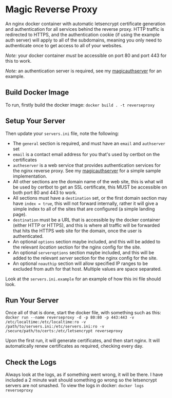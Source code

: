 # Magic Reverse Proxy

An nginx docker container with automatic letsencrypt certificate generation and authentication for all services behind the reverse proxy. HTTP traffic is redirected to HTTPS, and the authentication cookie (if using the example auth server) will apply to all of the subdomains, meaning you only need to authenticate once to get access to all of your websites.

*Note:* your docker container *must* be accessible on port 80 and port 443 for this to work.

*Note:* an authentication server is required, see my [magicauthserver](https://github.com/sillyfrog/magicauthserver/) for an example.

## Build Docker Image

To run, firstly build the docker image:
```docker build . -t reverseproxy```

## Setup Your Server

Then update your `servers.ini` file, note the following:
 - The `general` section is required, and must have an `email` and `authserver` set
 - `email` is a contact email address for you that's used by certbot on the certificates
 - `autheserver` is a web service that provides authentication services for the nginx reverse proxy. See my [magicauthserver](https://github.com/sillyfrog/magicauthserver/) for a simple sample implementation.
 - All other sections are the domain name of the web site, this is what will be used by certbot to get an SSL certificate, this MUST be accessible on both port 80 and 443 to work.
 - All sections must have a `destination` set, or the first domain section may have `index = true`, this will not forward internally, rather it will give a simple index to all of the sites that are configured (a simple landing page).
 - `destination` must be a URL that is accessible by the docker container (either HTTP or HTTPS), and this is where all traffic will be forwarded that hits the HTTPS web site for the domain, once the user is authenticated.
 - An optional `options` section maybe included, and this will be added to the relevant *location* section for the nginx config for the site.
 - An optional `serveroptions` section maybe included, and this will be added to the relevant *server* section for the nginx config for the site.
 - An optional `noauthip` section will allow specified IP ranges to be excluded from auth for that host. Multiple values are space separated.

Look at the `servers.ini.example` for an example of how this ini file should look.

## Run Your Server

Once all of that is done, start the docker file, with something such as this:
```docker run --name reverseproxy -d -p 80:80 -p 443:443 -v /etc/localtime:/etc/localtime:ro -v /path/to/servers.ini:/etc/servers.ini:ro -v /secure/path/to/certs:/etc/letsencrypt reverseproxy```

Upon the first run, it will generate certificates, and then start nginx. It will automatically renew certificates as required, checking every day.

## Check the Logs

Always look at the logs, as if something went wrong, it will be there. I have included a 2 minute wait should something go wrong so the letsencrypt servers are not smashed. To view the logs in docker:
```docker logs reverseproxy```

